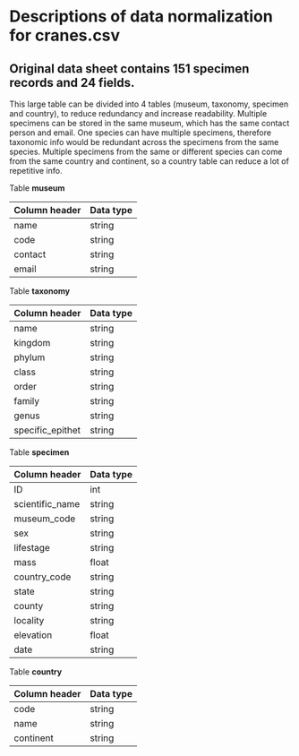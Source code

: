# Descriptions of data normalization for cranes.csv
## Original data sheet contains 151 specimen records and 24 fields.

This large table can be divided into 4 tables (museum, taxonomy, specimen and country), to reduce redundancy and increase readability.
Multiple specimens can be stored in the same museum, which has the same contact person and email.
One species can have multiple specimens, therefore taxonomic info would be redundant across the specimens from the same species.
Multiple specimens from the same or different species can come from the same country and continent, so a country table can reduce a lot of repetitive info.

Table **museum** 

Column header | Data type
--------------|----------
name | string
code | string
contact | string
email | string


Table **taxonomy**

Column header | Data type
--------------|----------
name | string
kingdom | string
phylum  | string
class | string
order | string
family | string
genus | string
specific_epithet | string


Table **specimen**

Column header | Data type
--------------|----------
ID | int
scientific_name | string
museum_code | string
sex | string
lifestage | string
mass | float
country_code | string
state | string
county | string
locality | string
elevation | float
date | string


Table **country**

Column header | Data type
--------------|----------
code | string
name | string
continent | string
